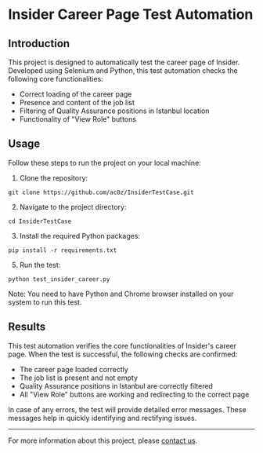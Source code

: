 # Insider Career Page Test Automation

## Introduction

This project is designed to automatically test the career page of Insider. Developed using Selenium and Python, this test automation checks the following core functionalities:

- Correct loading of the career page
- Presence and content of the job list
- Filtering of Quality Assurance positions in Istanbul location
- Functionality of "View Role" buttons

## Usage

Follow these steps to run the project on your local machine:

1. Clone the repository:
```
git clone https://github.com/ac0z/InsiderTestCase.git
```
2. Navigate to the project directory:

```
cd InsiderTestCase
```
3. Install the required Python packages:
```
pip install -r requirements.txt
```
   
5. Run the test:
```
python test_insider_career.py
```

Note: You need to have Python and Chrome browser installed on your system to run this test.

## Results

This test automation verifies the core functionalities of Insider's career page. When the test is successful, the following checks are confirmed:

- The career page loaded correctly
- The job list is present and not empty
- Quality Assurance positions in Istanbul are correctly filtered
- All "View Role" buttons are working and redirecting to the correct page

In case of any errors, the test will provide detailed error messages. These messages help in quickly identifying and rectifying issues.

---

For more information about this project, please [contact us](mailto:alicemozkara@gmail.com).
